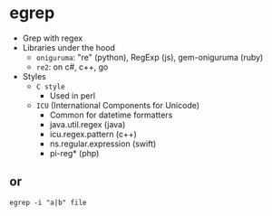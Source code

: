 # egrep

- Grep with regex
- Libraries under the hood
  - `oniguruma`: "re" (python), RegExp (js), gem-oniguruma (ruby)
  - `re2`: on c#, c++, go
- Styles
  - `C style`
    - Used in perl
  - `ICU` (International Components for Unicode)
    - Common for datetime formatters
    - java.util.regex (java)
    - icu.regex.pattern (c++)
    - ns.regular.expression (swift)
    - pi-reg\* (php)

## or

```shell
egrep -i "a|b" file
```
